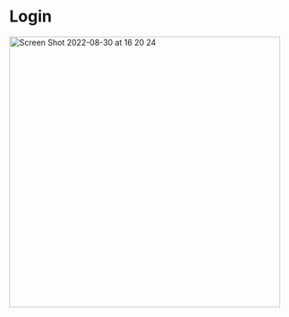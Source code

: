 # Login

<img width="484" alt="Screen Shot 2022-08-30 at 16 20 24" src="https://user-images.githubusercontent.com/91654688/187400688-e3c55eed-b203-473d-8367-a71bdf881d1b.png">
